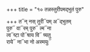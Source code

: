 +++
title = "१० तन्नस्तुरीपमद्भुतं पुरु"

+++
त᳓न् नस् तुरी᳓पम् अ᳓द्भुतम्  
पुरु᳓ वा᳓रम् पुरु᳓ त्म᳓ना  
त्व᳓ष्टा पो᳓षाय वि᳓ ष्यतु  
राये᳓ ना᳓भा नो अस्मयुः᳓